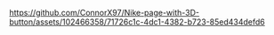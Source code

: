 

https://github.com/ConnorX97/Nike-page-with-3D-button/assets/102466358/71726c1c-4dc1-4382-b723-85ed434defd6

